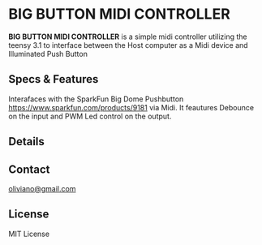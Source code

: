 BIG BUTTON MIDI CONTROLLER
======
**BIG BUTTON MIDI CONTROLLER** is a simple midi controller utilizing the teensy 3.1 to interface between the Host computer as a Midi device and Illuminated Push Button

## Specs & Features

Interafaces with the SparkFun Big Dome Pushbutton https://www.sparkfun.com/products/9181 via Midi.
It feautures Debounce on the input and PWM Led control on the output.

## Details


## Contact
oliviano@gmail.com

## License
MIT License

